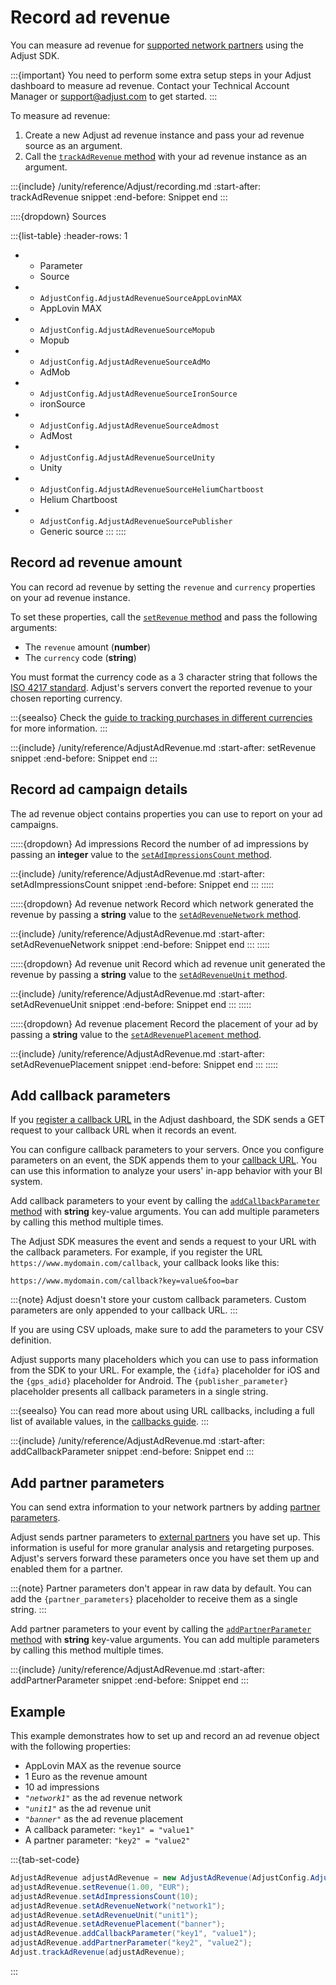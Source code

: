 # Record ad revenue

You can measure ad revenue for [supported network partners](https://help.adjust.com/en/article/ad-revenue) using the Adjust SDK.

:::{important}
You need to perform some extra setup steps in your Adjust dashboard to measure ad revenue. Contact your Technical Account Manager or <support@adjust.com> to get started.
:::

To measure ad revenue:

1. Create a new Adjust ad revenue instance and pass your ad revenue source as an argument.
2. Call the [`trackAdRevenue` method](#unity-trackadrevenue-invocation) with your ad revenue instance as an argument.

:::{include} /unity/reference/Adjust/recording.md
:start-after: trackAdRevenue snippet
:end-before: Snippet end
:::

::::{dropdown} Sources

:::{list-table}
:header-rows: 1

* - Parameter
   - Source
* - `AdjustConfig.AdjustAdRevenueSourceAppLovinMAX`
   - AppLovin MAX
* - `AdjustConfig.AdjustAdRevenueSourceMopub`
   - Mopub
* - `AdjustConfig.AdjustAdRevenueSourceAdMo`
   - AdMob
* - `AdjustConfig.AdjustAdRevenueSourceIronSource`
   - ironSource
* - `AdjustConfig.AdjustAdRevenueSourceAdmost`
   - AdMost
* - `AdjustConfig.AdjustAdRevenueSourceUnity`
   - Unity
* - `AdjustConfig.AdjustAdRevenueSourceHeliumChartboost`
   - Helium Chartboost
* - `AdjustConfig.AdjustAdRevenueSourcePublisher`
   - Generic source
:::
::::

## Record ad revenue amount

You can record ad revenue by setting the `revenue` and `currency` properties on your ad revenue instance.

To set these properties, call the [`setRevenue` method](#unity-adjustadrevenue-setrevenue-invocation) and pass the following arguments:

* The `revenue` amount (**number**)
* The `currency` code (**string**)

You must format the currency code as a 3 character string that follows the [ISO 4217 standard](https://www.iban.com/currency-codes). Adjust's servers convert the reported revenue to your chosen reporting currency. 

:::{seealso}
Check the [guide to tracking purchases in different currencies](https://help.adjust.com/en/article/currency-conversion) for more information.
:::

:::{include} /unity/reference/AdjustAdRevenue.md
:start-after: setRevenue snippet
:end-before: Snippet end
:::

## Record ad campaign details

The ad revenue object contains properties you can use to report on your ad campaigns.

:::::{dropdown} Ad impressions
Record the number of ad impressions by passing an **integer** value to the [`setAdImpressionsCount` method](#unity-setadimpressionscount-invocation).

:::{include} /unity/reference/AdjustAdRevenue.md
:start-after: setAdImpressionsCount snippet
:end-before: Snippet end
:::
:::::

:::::{dropdown} Ad revenue network
Record which network generated the revenue by passing a **string** value to the [`setAdRevenueNetwork` method](#unity-setadrevenuenetwork-invocation).

:::{include} /unity/reference/AdjustAdRevenue.md
:start-after: setAdRevenueNetwork snippet
:end-before: Snippet end
:::
:::::

:::::{dropdown} Ad revenue unit
Record which ad revenue unit generated the revenue by passing a **string** value to the [`setAdRevenueUnit` method](#unity-setadrevenueunit-invocation).

:::{include} /unity/reference/AdjustAdRevenue.md
:start-after: setAdRevenueUnit snippet
:end-before: Snippet end
:::
:::::

:::::{dropdown} Ad revenue placement
Record the placement of your ad by passing a **string** value to the [`setAdRevenuePlacement` method](#unity-setadrevenueplacement-invocation).

:::{include} /unity/reference/AdjustAdRevenue.md
:start-after: setAdRevenuePlacement snippet
:end-before: Snippet end
:::
:::::

## Add callback parameters

If you [register a callback URL](https://help.adjust.com/en/article/best-practices-callbacks) in the Adjust dashboard, the SDK sends a GET request to your callback URL when it records an event.

You can configure callback parameters to your servers. Once you configure parameters on an event, the SDK appends them to your [callback URL](https://help.adjust.com/en/article/raw-data-exports). You can use this information to analyze your users' in-app behavior with your BI system.

Add callback parameters to your event by calling the [`addCallbackParameter` method](#unity-adjustadrevenue-addcallbackparameter-invocation) with **string** key-value arguments. You can add multiple parameters by calling this method multiple times.

The Adjust SDK measures the event and sends a request to your URL with the callback parameters. For example, if you register the URL `https://www.mydomain.com/callback`, your callback looks like this:

```
https://www.mydomain.com/callback?key=value&foo=bar
```

:::{note}
Adjust doesn't store your custom callback parameters. Custom parameters are only appended to your callback URL.
:::

If you are using CSV uploads, make sure to add the parameters to your CSV definition.

Adjust supports many placeholders which you can use to pass information from the SDK to your URL. For example, the `{idfa}` placeholder for iOS and the `{gps_adid}` placeholder for Android. The `{publisher_parameter}` placeholder presents all callback parameters in a single string.

:::{seealso}
You can read more about using URL callbacks, including a full list of available values, in the [callbacks guide](https://help.adjust.com/en/article/callbacks).
:::

:::{include} /unity/reference/AdjustAdRevenue.md
:start-after: addCallbackParameter snippet
:end-before: Snippet end
:::

## Add partner parameters

You can send extra information to your network partners by adding [partner parameters](https://help.adjust.com/en/article/advanced-event-setup#receive-custom-data-with-partner-parameters).

Adjust sends partner parameters to [external partners](https://help.adjust.com/en/article/integrated-partners) you have set up. This information is useful for more granular analysis and retargeting purposes. Adjust's servers forward these parameters once you have set them up and enabled them for a partner.

:::{note}
Partner parameters don't appear in raw data by default. You can add the `{partner_parameters}` placeholder to receive them as a single string.
:::

Add partner parameters to your event by calling the [`addPartnerParameter` method](#unity-adjustadrevenue-addpartnerparameter-invocation) with **string** key-value arguments. You can add multiple parameters by calling this method multiple times.

:::{include} /unity/reference/AdjustAdRevenue.md
:start-after: addPartnerParameter snippet
:end-before: Snippet end
:::

## Example

This example demonstrates how to set up and record an ad revenue object with the following properties:

* AppLovin MAX as the revenue source
* 1 Euro as the revenue amount
* 10 ad impressions
* *`"network1"`* as the ad revenue network
* *`"unit1"`* as the ad revenue unit
* *`"banner"`* as the ad revenue placement
* A callback parameter: `"key1" = "value1"`
* A partner parameter: `"key2" = "value2"`

:::{tab-set-code}

```c#
AdjustAdRevenue adjustAdRevenue = new AdjustAdRevenue(AdjustConfig.AdjustAdRevenueSourceAppLovinMAX);
adjustAdRevenue.setRevenue(1.00, "EUR");
adjustAdRevenue.setAdImpressionsCount(10);
adjustAdRevenue.setAdRevenueNetwork("network1");
adjustAdRevenue.setAdRevenueUnit("unit1");
adjustAdRevenue.setAdRevenuePlacement("banner");
adjustAdRevenue.addCallbackParameter("key1", "value1");
adjustAdRevenue.addPartnerParameter("key2", "value2");
Adjust.trackAdRevenue(adjustAdRevenue);
```

:::
